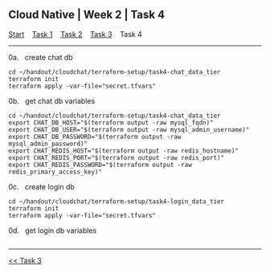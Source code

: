 ## Cloud Native | Week 2 | Task 4

[Start](https://github.com/AFC-AI2C-Cohort-04/coleman-code/blob/main/cloud_native/week_2/start.md)    [Task 1](https://github.com/AFC-AI2C-Cohort-04/coleman-code/blob/main/cloud_native/week_2/task_1.md)    [Task 2](https://github.com/AFC-AI2C-Cohort-04/coleman-code/blob/main/cloud_native/week_2/task_2.md)    [Task 3](https://github.com/AFC-AI2C-Cohort-04/coleman-code/blob/main/cloud_native/week_2/task_3.md)    Task 4

---

0a.   create chat db
```
cd ~/handout/cloudchat/terraform-setup/task4-chat_data_tier
terraform init
terraform apply -var-file="secret.tfvars"
```

0b.   get chat db variables
```
cd ~/handout/cloudchat/terraform-setup/task4-chat_data_tier
export CHAT_DB_HOST="$(terraform output -raw mysql_fqdn)"
export CHAT_DB_USER="$(terraform output -raw mysql_admin_username)"
export CHAT_DB_PASSWORD="$(terraform output -raw mysql_admin_password)"
export CHAT_REDIS_HOST="$(terraform output -raw redis_hostname)"
export CHAT_REDIS_PORT="$(terraform output -raw redis_port)"
export CHAT_REDIS_PASSWORD="$(terraform output -raw redis_primary_access_key)"
```

0c.   create login db
```
cd ~/handout/cloudchat/terraform-setup/task4-login_data_tier
terraform init
terraform apply -var-file="secret.tfvars"
```

0d.   get login db variables
```

```

---

[<< Task 3](https://github.com/AFC-AI2C-Cohort-04/coleman-code/blob/main/cloud_native/week_2/task_3.md)
